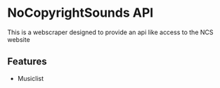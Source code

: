# NoCopyrightSounds API

This is a webscraper designed to provide an api like access to the NCS website

## Features

* Musiclist